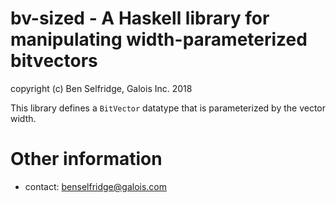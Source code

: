 bv-sized - A Haskell library for manipulating width-parameterized bitvectors
===

copyright (c) Ben Selfridge, Galois Inc. 2018

This library defines a `BitVector` datatype that is parameterized by the vector
width.

Other information
===

* contact: benselfridge@galois.com
